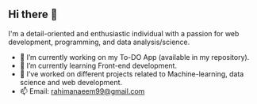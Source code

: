 ## Hi there 👋

I'm a detail-oriented and enthusiastic individual with a passion for web development, programming, and data analysis/science.

- 🔭 I’m currently working on my To-DO App (available in my repository).
- 🌱 I’m currently learning Front-end development. 
- 🚀 I’ve worked on different projects related to Machine-learning, data science and web development.
- 📫 Email: rahimanaeem99@gmail.com

